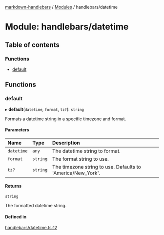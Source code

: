 [markdown-handlebars](../README.md) / [Modules](../modules.md) / handlebars/datetime

# Module: handlebars/datetime

## Table of contents

### Functions

- [default](handlebars_datetime.md#default)

## Functions

### default

▸ **default**(`datetime`, `format`, `tz?`): `string`

Formats a datetime string in a specific timezone and format.

#### Parameters

| Name | Type | Description |
| :------ | :------ | :------ |
| `datetime` | `any` | The datetime string to format. |
| `format` | `string` | The format string to use. |
| `tz?` | `string` | The timezone string to use. Defaults to 'America/New_York'. |

#### Returns

`string`

The formatted datetime string.

#### Defined in

[handlebars/datetime.ts:12](https://github.com/nationalparkservice/npmap5-plugins/blob/044451c/markdown-handlebars/src/handlebars/datetime.ts#L12)

